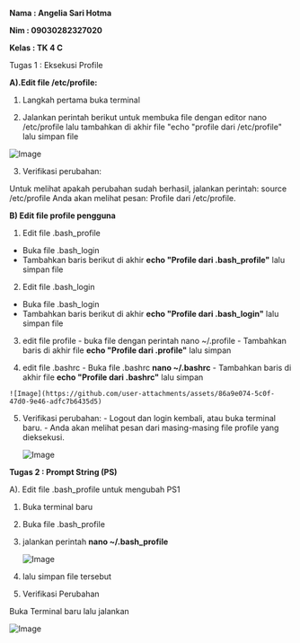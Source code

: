 **Nama  : Angelia Sari Hotma**

**Nim   : 09030282327020**

**Kelas : TK 4 C**

Tugas 1 : Eksekusi Profile

**A).Edit file /etc/profile:**

1. Langkah pertama buka terminal
   
2. Jalankan perintah berikut untuk membuka file dengan editor nano /etc/profile lalu tambahkan di akhir file "echo "profile dari /etc/profile" lalu simpan file
  
  ![Image](https://github.com/user-attachments/assets/41fead34-e911-49fd-8597-1bff1a729ec6)
  
3. Verifikasi perubahan:
   
  Untuk melihat apakah perubahan sudah berhasil, jalankan perintah:
  source /etc/profile
  Anda akan melihat pesan: Profile dari /etc/profile.

**B) Edit file profile pengguna**

  1. Edit file .bash_profile
  - Buka file .bash_login
  - Tambahkan baris berikut di akhir **echo "Profile dari .bash_profile"** lalu simpan file

  2. Edit file .bash_login
  - Buka file .bash_login
  - Tambahkan baris berikut di akhir **echo "Profile dari .bash_login"** lalu simpan file


  3. edit file profile
    - buka file dengan perintah nano ~/.profile
    - Tambahkan baris di akhir file **echo "Profile dari .profile"** lalu simpan

  4. edit  file .bashrc
    - Buka file .bashrc **nano ~/.bashrc**
    - Tambahkan baris di akhir file **echo "Profile dari .bashrc"** lalu simpan

    ![Image](https://github.com/user-attachments/assets/86a9e074-5c0f-47d0-9e46-adfc7b6435d5)

  5. Verifikasi perubahan:
    - Logout dan login kembali, atau buka terminal baru.
    - Anda akan melihat pesan dari masing-masing file profile yang dieksekusi.

     ![Image](https://github.com/user-attachments/assets/f2651024-0e4b-4990-95ff-af70d4794ce1)

**Tugas 2 : Prompt String (PS)**

A). Edit file .bash_profile untuk mengubah PS1

1. Buka terminal baru
2. Buka file .bash_profile
3. jalankan perintah **nano ~/.bash_profile**
   
   ![Image](https://github.com/user-attachments/assets/0ca30c5a-cfda-4797-a4a2-51ec1c365203)
   
4. lalu simpan file tersebut
5. Verifikasi Perubahan

Buka Terminal baru lalu jalankan

   ![Image](https://github.com/user-attachments/assets/57e6e23f-c9b9-4163-b059-9aee0adf0bfd)

   
     

    
    
      

  

  

